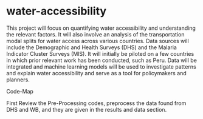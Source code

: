 # water-accessibility
This project will focus on quantifying water accessibility and understanding the relevant factors. It will also involve an analysis of the transportation modal splits for water access across various countries. Data sources will include the Demographic and Health Surveys (DHS) and the Malaria Indicator Cluster Surveys (MIS). It will initially be piloted on a few countries in which prior relevant work has been conducted, such as Peru. Data will be integrated and machine learning models will be used to investigate patterns and explain water accessibility and serve as a tool for policymakers and planners.

Code-Map

First Review the Pre-Processing codes, preprocess the data found from DHS and WB, and they are given in the results and data section. 
